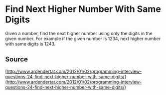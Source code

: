 # Find Next Higher Number With Same Digits

Given a number, find the next higher number using only the digits in the given number. For example if the given number is 1234, next higher number with same digits is 1243.

## Source

[http://www.ardendertat.com/2012/01/02/programming-interview-questions-24-find-next-higher-number-with-same-digits/](http://www.ardendertat.com/2012/01/02/programming-interview-questions-24-find-next-higher-number-with-same-digits/)
